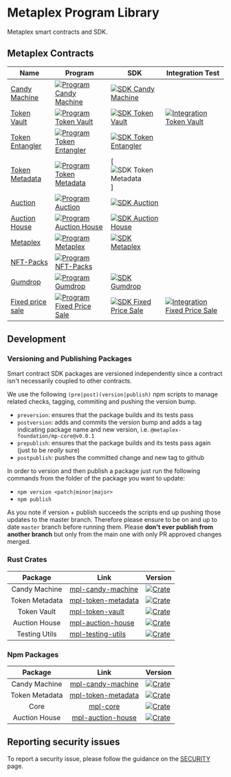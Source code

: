 # Metaplex Program Library

Metaplex smart contracts and SDK.

## Metaplex Contracts

| Name                                   | Program                                                                                                                                                                                                                                            | SDK                                                                                                                                                                                                                                                         | Integration Test                                                                                                                                                                                                                                                                    |
| -------------------------------------- | ----------------------------------------------------------------------------- | ----------------------------------------------------------------------------------------------------------------------------------------------------------------------------------------------------------------------------------------------------------- | ----------------------------------------------------------------------------------------------------------------------------------------------------------------------------------------------------------------------------------------------------------------------------------- |
| [Candy Machine](./candy-machine)       | [![Program Candy Machine][p-candy-machine-svg]][p-candy-machine-yml]          | [![SDK Candy Machine](https://github.com/metaplex/metaplex-program-library/actions/workflows/sdk-candy-machine.yml/badge.svg)](https://github.com/metaplex/metaplex-program-library/actions/workflows/sdk-candy-machine.yml)                                |                                                                                                                                                                                                                                                                                     |
| [Token Vault](./token-vault)           | [![Program Token Vault][p-token-vault-svg]][p-token-vault-yml]                | [![SDK Token Vault](https://github.com/metaplex/metaplex-program-library/actions/workflows/sdk-token-vault.yml/badge.svg)](https://github.com/metaplex/metaplex-program-library/actions/workflows/sdk-token-vault.yml)                                      | [![Integration Token Vault](https://github.com/metaplex-foundation/metaplex-program-library/actions/workflows/integration-token-vault.yml/badge.svg)](https://github.com/metaplex-foundation/metaplex-program-library/actions/workflows/integration-token-vault.yml)                |
| [Token Entangler](./token-entangler)   | [![Program Token Entangler][p-token-entangler-svg]][p-token-entangler-yml]    | [![SDK Token Entangler](https://github.com/metaplex/metaplex-program-library/actions/workflows/sdk-token-entangler.yml/badge.svg)](https://github.com/metaplex/metaplex-program-library/actions/workflows/sdk-token-entangler.yml)                          |                                                                                                                                                                                                                                                                                     |
| [Token Metadata](./token-metadata)     | [![Program Token Metadata ][p-token-metadata-svg]][p-token-metadata-yml]      | [![SDK Token Metadata](https://github.com/metaplex/metaplex-program-library/actions/workflows/sdk-token-metadata.yml/badge.svg)]                                                                                                                            |                                                                                                                                                                                                                                                                                     |
| [Auction](./auction)                   | [![Program Auction ][p-auction-svg]][p-auction-yml]                           | [![SDK Auction](https://github.com/metaplex/metaplex-program-library/actions/workflows/sdk-auction.yml/badge.svg)](https://github.com/metaplex/metaplex-program-library/actions/workflows/sdk-auction.yml)                                                  |                                                                                                                                                                                                                                                                                     |
| [Auction House](./auction-house)       | [![Program Auction House ][p-auction-house-svg]][p-auction-house-yml]         | [![SDK Auction House](https://github.com/metaplex/metaplex-program-library/actions/workflows/sdk-auction-house.yml/badge.svg)](https://github.com/metaplex/metaplex-program-library/actions/workflows/sdk-auction-house.yml)                                |                                                                                                                                                                                                                                                                                     |
| [Metaplex](./metaplex)                 | [![Program Metaplex ][p-metaplex-svg]][p-metaplex-yml]                        | [![SDK Metaplex](https://github.com/metaplex/metaplex-program-library/actions/workflows/sdk-metaplex.yml/badge.svg)](https://github.com/metaplex/metaplex-program-library/actions/workflows/sdk-metaplex.yml)                                               |                                                                                                                                                                                                                                                                                     |
| [NFT-Packs](./nft-packs)               | [![Program NFT-Packs ][p-nft-packs-svg]][p-nft-packs-yml]                     |                                                                                                                                                                                                                                                             |                                                                                                                                                                                                                                                                                     |
| [Gumdrop](./gumdrop)                   | [![Program Gumdrop][p-gumdrop-svg]][p-gumdrop-yml]                            | [![SDK Gumdrop](https://github.com/metaplex/metaplex-program-library/actions/workflows/sdk-gumdrop.yml/badge.svg)](https://github.com/metaplex/metaplex-program-library/actions/workflows/sdk-gumdrop.yml)                                                  |                                                                                                                                                                                                                                                                                     |
| [Fixed price sale](./fixed-price-sale) | [![Program Fixed Price Sale ][p-fixed-price-sale-svg]][p-fixed-price-sale-yml]| [![SDK Fixed Price Sale](https://github.com/metaplex-foundation/metaplex-program-library/actions/workflows/sdk-fixed-price-sale.yml/badge.svg)](https://github.com/metaplex-foundation/metaplex-program-library/actions/workflows/sdk-fixed-price-sale.yml) | [![Integration Fixed Price Sale](https://github.com/metaplex-foundation/metaplex-program-library/actions/workflows/integration-fixed-price-sale.yml/badge.svg)](https://github.com/metaplex-foundation/metaplex-program-library/actions/workflows/integration-fixed-price-sale.yml) |


## Development

### Versioning and Publishing Packages

Smart contract SDK packages are versioned independently since a contract isn't necessarily coupled
to other contracts.

We use the following `(pre|post)(version|publish)` npm scripts to manage related checks, tagging,
commiting and pushing the version bump.

- `preversion`: ensures that the package builds and its tests pass
- `postversion`: adds and commits the version bump and adds a tag indicating package name and new
  version, i.e. `@metaplex-foundation/mp-core@v0.0.1`
- `prepublish`: ensures that the package builds and its tests pass again (just to be _really_ sure)
- `postpublish`: pushes the committed change and new tag to github

In order to version and then publish a package just run the following commands from the folder of
the package you want to update:

- `npm version <patch|minor|major>`
- `npm publish`

As you note if version + publish succeeds the scripts end up pushing those updates to the master
branch. Therefore please ensure to be on and up to date `master` branch before running them. Please
**don't ever publish from another branch** but only from the main one with only PR approved changes
merged.

### Rust Crates

|    Package     | Link                                                              | Version                                                                                                                                                                                                                                                                   |
|:--------------:|-------------------------------------------------------------------|:--------------------------------------------------------------------------------------------------------------------------------------------------------------------------------------------------------------------------------------------------------------------------|
| Candy Machine  | [mpl-candy-machine](https://crates.io/crates/mpl-candy-machine)   | [![Crate](https://img.shields.io/crates/v/mpl-candy-machine)](https://crates.io/crates/mpl-candy-machine)                                                                                                                                                                 |
| Token Metadata | [mpl-token-metadata](https://crates.io/crates/mpl-token-metadata) | [![Crate](https://img.shields.io/crates/v/mpl-token-metadata)](https://crates.io/crates/mpl-token-metadata)                                                                                                                                                               |
|  Token Vault   | [mpl-token-vault](https://crates.io/crates/mpl-token-vault)       | [![Crate](https://img.shields.io/crates/v/mpl-token-vault)](https://crates.io/crates/mpl-token-vault)                                                                                                                                                                     |
| Auction House  | [mpl-auction-house](https://crates.io/crates/mpl-auction-house)   | [![Crate](https://img.shields.io/crates/v/mpl-auction-house)](https://crates.io/crates/mpl-auction-house)                                                                                                                                                                     |
| Testing Utils  | [mpl-testing-utils](https://crates.io/crates/mpl-testing-utils)   | [![Crate](https://img.shields.io/crates/v/mpl-testing-utils)](https://crates.io/crates/mpl-testing-utils)                                                                                                                                                                     |

### Npm Packages
|    Package     |                                            Link                                             | Version                                                                                                  |
|:--------------:|:-------------------------------------------------------------------------------------------:|:---------------------------------------------------------------------------------------------------------|
| Candy Machine  |  [mpl-candy-machine](https://www.npmjs.com/package/@metaplex-foundation/mpl-candy-machine)  | [![Crate](https://img.shields.io/npm/v/@metaplex-foundation/mpl-candy-machine)](https://www.npmjs.com/package/@metaplex-foundation/mpl-candy-machine)   |
| Token Metadata | [mpl-token-metadata](https://www.npmjs.com/package/@metaplex-foundation/mpl-token-metadata) | [![Crate](https://img.shields.io/npm/v/@metaplex-foundation/mpl-token-metadata)](https://www.npmjs.com/package/@metaplex-foundation/mpl-token-metadata) |
|      Core      |           [mpl-core](https://www.npmjs.com/package/@metaplex-foundation/mpl-core)           | [![Crate](https://img.shields.io/npm/v/@metaplex-foundation/mpl-core)](https://www.npmjs.com/package/@metaplex-foundation/mpl-core)       |
| Auction House  |               [mpl-auction-house](https://www.npmjs.com/package/@metaplex-foundation/mpl-auction-house)               | [![Crate](https://img.shields.io/npm/v/@metaplex-foundation/mpl-auction-house)](https://www.npmjs.com/package/@metaplex-foundation/mpl-auction-house)   |



## Reporting security issues

To report a security issue, please follow the guidance on the [SECURITY](.github/SECURITY.md) page.

<!-- Program Badges  -->
[p-candy-machine-yml]:https://github.com/metaplex/teamplex/actions/workflows/program-candy-machine.yml
[p-candy-machine-svg]:https://github.com/metaplex/metaplex-program-library/actions/workflows/program-candy-machine.yml/badge.svg
[p-token-vault-yml]:https://github.com/metaplex/teamplex/actions/workflows/program-token-vault.yml
[p-token-vault-svg]:https://github.com/metaplex/metaplex-program-library/actions/workflows/program-token-vault.yml/badge.svg
[p-token-entangler-yml]:https://github.com/metaplex/teamplex/actions/workflows/program-token-entangler.yml
[p-token-entangler-svg]:https://github.com/metaplex/metaplex-program-library/actions/workflows/program-token-entangler.yml/badge.svg
[p-token-metadata-yml]:https://github.com/metaplex/teamplex/actions/workflows/program-token-metadata.yml
[p-token-metadata-svg]:https://github.com/metaplex/metaplex-program-library/actions/workflows/program-token-metadata.yml/badge.svg
[p-auction-yml]:https://github.com/metaplex/teamplex/actions/workflows/program-auction.yml
[p-auction-svg]:https://github.com/metaplex/metaplex-program-library/actions/workflows/program-auction.yml/badge.svg
[p-auction-house-yml]:https://github.com/metaplex/teamplex/actions/workflows/program-auction-house.yml
[p-auction-house-svg]:https://github.com/metaplex/metaplex-program-library/actions/workflows/program-auction-house.yml/badge.svg
[p-metaplex-yml]:https://github.com/metaplex/teamplex/actions/workflows/program-metaplex.yml
[p-metaplex-svg]:https://github.com/metaplex/metaplex-program-library/actions/workflows/program-metaplex.yml/badge.svg
[p-nft-packs-yml]:https://github.com/metaplex/metaplex-program-library/actions/workflows/program-nft-packs.yml
[p-nft-packs-svg]:https://github.com/metaplex/metaplex-program-library/actions/workflows/program-nft-packs.yml/badge.svg
[p-gumdrop-yml]:https://github.com/metaplex/teamplex/actions/workflows/program-gumdrop.yml
[p-gumdrop-svg]:https://github.com/metaplex/metaplex-program-library/actions/workflows/program-gumdrop.yml/badge.svg
[p-fixed-price-sale-yml]:https://github.com/metaplex/metaplex-program-library/actions/workflows/program-fixed-price-sale.yml
[p-fixed-price-sale-svg]:https://github.com/metaplex/metaplex-program-library/actions/workflows/program-fixed-price-sale.yml/badge.svg
